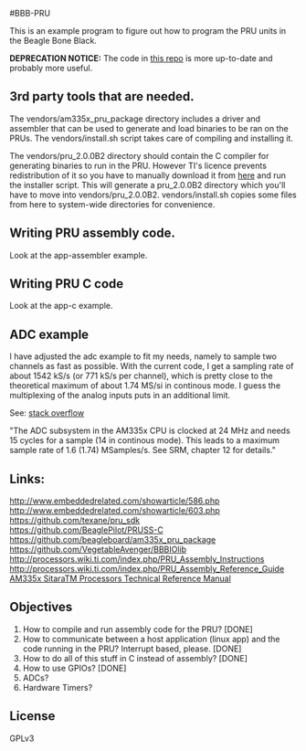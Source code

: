 #BBB-PRU

This is an example program to figure out how to program the PRU units in the Beagle Bone Black.



**DEPRECATION NOTICE:** The code in [this repo](https://github.com/outer-space-sounds/beaglebone-pruio/) is more up-to-date and probably more useful.

## 3rd party tools that are needed.

The vendors/am335x_pru_package directory includes a driver and assembler that can be used to generate and load binaries to be ran on the PRUs. The vendors/install.sh script takes care of compiling and installing it.

The vendors/pru_2.0.0B2 directory should contain the C compiler for generating binaries to run in the PRU. However TI's licence prevents redistribution of it so you have to manually download it from [here](http://software-dl.ti.com/codegen/non-esd/downloads/beta.htm) and run the installer script. This will generate a pru_2.0.0B2 directory which you'll have to move into vendors/pru_2.0.0B2. vendors/install.sh copies some files from here to system-wide directories for convenience.

## Writing PRU assembly code.

Look at the app-assembler example.

## Writing PRU C code

Look at the app-c example.

## ADC example
I have adjusted the adc example to fit my needs, namely to sample two
channels as fast as possible. With the current code, I get a sampling rate of
about 1542 kS/s (or 771 kS/s per channel), which is pretty close to the
theoretical maximum of about 1.74 MS/si in continous mode. I guess the
multiplexing of the analog inputs puts in an additional limit. 

See: [stack
overflow](https://stackoverflow.com/questions/31076486/frequency-sampling-limit-for-beaglebone-adc)

"The ADC subsystem in the AM335x CPU is clocked at 24 MHz and needs 15 cycles
for a sample (14 in continous mode). This leads to a maximum sample rate of
1.6 (1.74) MSamples/s. See SRM, chapter 12 for details."

## Links:

http://www.embeddedrelated.com/showarticle/586.php   
http://www.embeddedrelated.com/showarticle/603.php   
https://github.com/texane/pru_sdk   
https://github.com/BeaglePilot/PRUSS-C   
https://github.com/beagleboard/am335x_pru_package   
https://github.com/VegetableAvenger/BBBIOlib
http://processors.wiki.ti.com/index.php/PRU_Assembly_Instructions   
http://processors.wiki.ti.com/index.php/PRU_Assembly_Reference_Guide   
[AM335x SitaraTM Processors Technical Reference Manual](http://www.ti.com/lit/ug/spruh73k/spruh73k.pdf)   


## Objectives

1. How to compile and run assembly code for the PRU?  [DONE]
2. How to communicate between a host application (linux app) and the code running in the PRU? Interrupt based, please. [DONE]
3. How to do all of this stuff in C instead of assembly?  [DONE]
4. How to use GPIOs? [DONE]
5. ADCs? 
5. Hardware Timers?

## License

GPLv3
